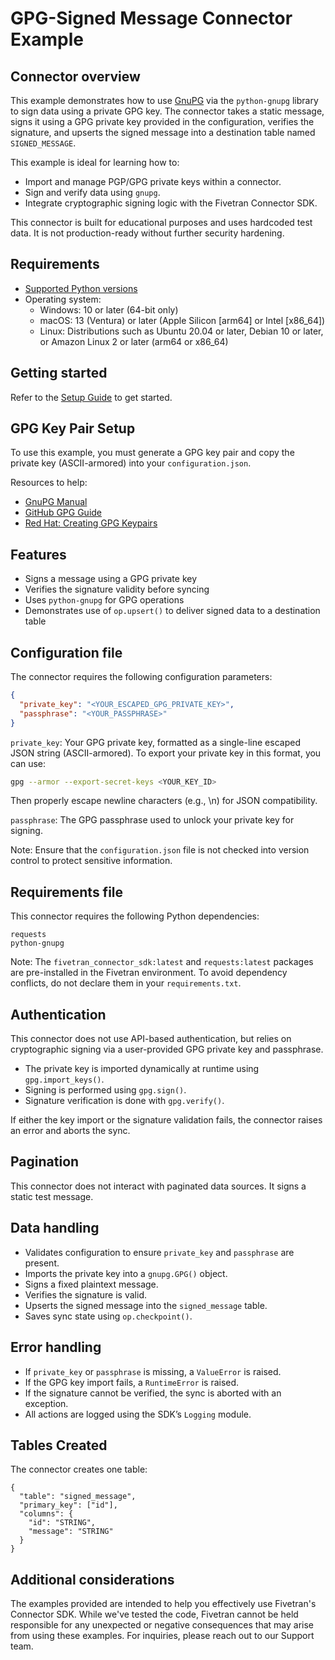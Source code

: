 # GPG-Signed Message Connector Example

## Connector overview
This example demonstrates how to use [GnuPG](https://www.gnupg.org/) via the `python-gnupg` library to sign data using a private GPG key. The connector takes a static message, signs it using a GPG private key provided in the configuration, verifies the signature, and upserts the signed message into a destination table named `SIGNED_MESSAGE`.

This example is ideal for learning how to:
- Import and manage PGP/GPG private keys within a connector.
- Sign and verify data using `gnupg`.
- Integrate cryptographic signing logic with the Fivetran Connector SDK.

This connector is built for educational purposes and uses hardcoded test data. It is not production-ready without further security hardening.


## Requirements
- [Supported Python versions](https://github.com/fivetran/fivetran_connector_sdk/blob/main/README.md#requirements)   
- Operating system:
  - Windows: 10 or later (64-bit only)
  - macOS: 13 (Ventura) or later (Apple Silicon [arm64] or Intel [x86_64])
  - Linux: Distributions such as Ubuntu 20.04 or later, Debian 10 or later, or Amazon Linux 2 or later (arm64 or x86_64)


## Getting started
Refer to the [Setup Guide](https://fivetran.com/docs/connectors/connector-sdk/setup-guide) to get started.


## GPG Key Pair Setup
To use this example, you must generate a GPG key pair and copy the private key (ASCII-armored) into your `configuration.json`.

Resources to help:
- [GnuPG Manual](https://www.gnupg.org/gph/en/manual/c14.html)
- [GitHub GPG Guide](https://docs.github.com/en/authentication/managing-commit-signature-verification/generating-a-new-gpg-key)
- [Red Hat: Creating GPG Keypairs](https://www.redhat.com/en/blog/creating-gpg-keypairs)


## Features
- Signs a message using a GPG private key
- Verifies the signature validity before syncing
- Uses `python-gnupg` for GPG operations
- Demonstrates use of `op.upsert()` to deliver signed data to a destination table


## Configuration file
The connector requires the following configuration parameters:

```json
{
  "private_key": "<YOUR_ESCAPED_GPG_PRIVATE_KEY>",
  "passphrase": "<YOUR_PASSPHRASE>"
}
```

`private_key`: Your GPG private key, formatted as a single-line escaped JSON string (ASCII-armored).
To export your private key in this format, you can use:
```bash
gpg --armor --export-secret-keys <YOUR_KEY_ID>
```
Then properly escape newline characters (e.g., \n) for JSON compatibility.

`passphrase`: The GPG passphrase used to unlock your private key for signing.

Note: Ensure that the `configuration.json` file is not checked into version control to protect sensitive information.


## Requirements file
This connector requires the following Python dependencies:

```
requests
python-gnupg
```

Note: The `fivetran_connector_sdk:latest` and `requests:latest` packages are pre-installed in the Fivetran environment. To avoid dependency conflicts, do not declare them in your `requirements.txt`.


## Authentication
This connector does not use API-based authentication, but relies on cryptographic signing via a user-provided GPG  private key and passphrase.
- The private key is imported dynamically at runtime using `gpg.import_keys()`.
- Signing is performed using `gpg.sign()`.
- Signature verification is done with `gpg.verify()`.

If either the key import or the signature validation fails, the connector raises an error and aborts the sync.


## Pagination
This connector does not interact with paginated data sources. It signs a static test message.


## Data handling
- Validates configuration to ensure `private_key` and `passphrase` are present.
- Imports the private key into a `gnupg.GPG()` object.
- Signs a fixed plaintext message.
- Verifies the signature is valid.
- Upserts the signed message into the `signed_message` table.
- Saves sync state using `op.checkpoint()`.


## Error handling
- If `private_key` or `passphrase` is missing, a `ValueError` is raised.
- If the GPG key import fails, a `RuntimeError` is raised.
- If the signature cannot be verified, the sync is aborted with an exception.
- All actions are logged using the SDK’s `Logging` module.


## Tables Created
The connector creates one table:

```
{
  "table": "signed_message",
  "primary_key": ["id"],
  "columns": {
    "id": "STRING",
    "message": "STRING"
  }
}
```


## Additional considerations

The examples provided are intended to help you effectively use Fivetran's Connector SDK. While we've tested the code, Fivetran cannot be held responsible for any unexpected or negative consequences that may arise from using these examples. For inquiries, please reach out to our Support team.